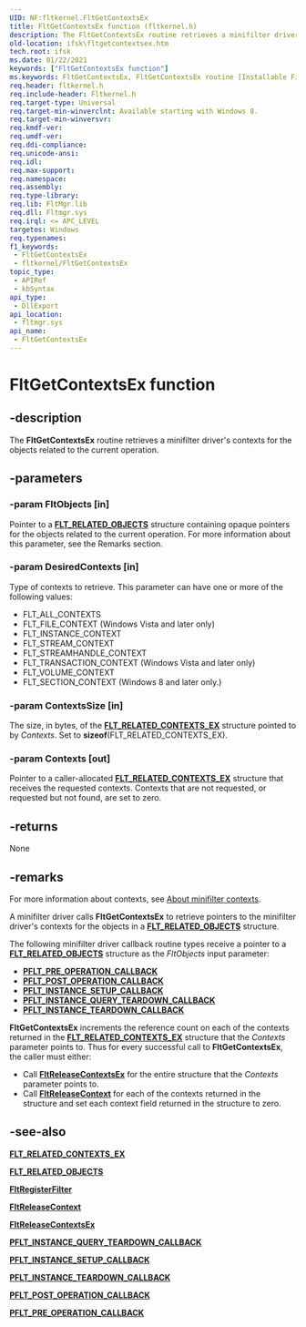 ```yaml
---
UID: NF:fltkernel.FltGetContextsEx
title: FltGetContextsEx function (fltkernel.h)
description: The FltGetContextsEx routine retrieves a minifilter driver's contexts for the objects related to the current operation.
old-location: ifsk\fltgetcontextsex.htm
tech.root: ifsk
ms.date: 01/22/2021
keywords: ["FltGetContextsEx function"]
ms.keywords: FltGetContextsEx, FltGetContextsEx routine [Installable File System Drivers], fltkernel/FltGetContextsEx, ifsk.fltgetcontextsex
req.header: fltkernel.h
req.include-header: Fltkernel.h
req.target-type: Universal
req.target-min-winverclnt: Available starting with Windows 8.
req.target-min-winversvr: 
req.kmdf-ver: 
req.umdf-ver: 
req.ddi-compliance: 
req.unicode-ansi: 
req.idl: 
req.max-support: 
req.namespace: 
req.assembly: 
req.type-library: 
req.lib: FltMgr.lib
req.dll: Fltmgr.sys
req.irql: <= APC_LEVEL
targetos: Windows
req.typenames: 
f1_keywords:
 - FltGetContextsEx
 - fltkernel/FltGetContextsEx
topic_type:
 - APIRef
 - kbSyntax
api_type:
 - DllExport
api_location:
 - fltmgr.sys
api_name:
 - FltGetContextsEx
---
```


# FltGetContextsEx function

## -description

The **FltGetContextsEx** routine retrieves a minifilter driver's contexts for the objects related to the current operation.

## -parameters

### -param FltObjects [in]

Pointer to a [**FLT_RELATED_OBJECTS**](ns-fltkernel-_flt_related_objects.md) structure containing opaque pointers for the objects related to the current operation. For more information about this parameter, see the Remarks section.

### -param DesiredContexts [in]

Type of contexts to retrieve. This parameter can have one or more of the following values:

- FLT_ALL_CONTEXTS
- FLT_FILE_CONTEXT (Windows Vista and later only)
- FLT_INSTANCE_CONTEXT
- FLT_STREAM_CONTEXT
- FLT_STREAMHANDLE_CONTEXT
- FLT_TRANSACTION_CONTEXT (Windows Vista and later only)
- FLT_VOLUME_CONTEXT
- FLT_SECTION_CONTEXT (Windows 8 and later only.)

### -param ContextsSize [in]

The size, in bytes, of the [**FLT_RELATED_CONTEXTS_EX**](ns-fltkernel-_flt_related_contexts_ex.md) structure pointed to by *Contexts*. Set to **sizeof**(FLT_RELATED_CONTEXTS_EX).

### -param Contexts [out]

Pointer to a caller-allocated [**FLT_RELATED_CONTEXTS_EX**](ns-fltkernel-_flt_related_contexts_ex.md) structure that receives the requested contexts. Contexts that are not requested, or requested but not found, are set to zero.

## -returns

None

## -remarks

For more information about contexts, see [About minifilter contexts](/windows-hardware/drivers/ifs/managing-contexts-in-a-minifilter-driver).

A minifilter driver calls **FltGetContextsEx** to retrieve pointers to the minifilter driver's contexts for the objects in a [**FLT_RELATED_OBJECTS**](ns-fltkernel-_flt_related_objects.md) structure.

The following minifilter driver callback routine types receive a pointer to a [**FLT_RELATED_OBJECTS**](ns-fltkernel-_flt_related_objects.md) structure as the *FltObjects* input parameter:

- [**PFLT_PRE_OPERATION_CALLBACK**](nc-fltkernel-pflt_pre_operation_callback.md)
- [**PFLT_POST_OPERATION_CALLBACK**](nc-fltkernel-pflt_post_operation_callback.md)
- [**PFLT_INSTANCE_SETUP_CALLBACK**](nc-fltkernel-pflt_instance_setup_callback.md)
- [**PFLT_INSTANCE_QUERY_TEARDOWN_CALLBACK**](nc-fltkernel-pflt_instance_query_teardown_callback.md)
- [**PFLT_INSTANCE_TEARDOWN_CALLBACK**](nc-fltkernel-pflt_instance_teardown_callback.md)

**FltGetContextsEx** increments the reference count on each of the contexts returned in the [**FLT_RELATED_CONTEXTS_EX**](ns-fltkernel-_flt_related_contexts_ex.md) structure that the *Contexts* parameter points to. Thus for every successful call to **FltGetContextsEx**, the caller must either:

- Call [**FltReleaseContextsEx**](nf-fltkernel-fltreleasecontextsex.md) for the entire structure that the *Contexts* parameter points to.
- Call [**FltReleaseContext**](nf-fltkernel-fltreleasecontext.md) for each of the contexts returned in the structure and set each context field returned in the structure to zero.

## -see-also

[**FLT_RELATED_CONTEXTS_EX**](ns-fltkernel-_flt_related_contexts_ex.md)

[**FLT_RELATED_OBJECTS**](ns-fltkernel-_flt_related_objects.md)

[**FltRegisterFilter**](nf-fltkernel-fltregisterfilter.md)

[**FltReleaseContext**](nf-fltkernel-fltreleasecontext.md)

[**FltReleaseContextsEx**](nf-fltkernel-fltreleasecontextsex.md)

[**PFLT_INSTANCE_QUERY_TEARDOWN_CALLBACK**](nc-fltkernel-pflt_instance_query_teardown_callback.md)

[**PFLT_INSTANCE_SETUP_CALLBACK**](nc-fltkernel-pflt_instance_setup_callback.md)

[**PFLT_INSTANCE_TEARDOWN_CALLBACK**](nc-fltkernel-pflt_instance_teardown_callback.md)

[**PFLT_POST_OPERATION_CALLBACK**](nc-fltkernel-pflt_post_operation_callback.md)

[**PFLT_PRE_OPERATION_CALLBACK**](nc-fltkernel-pflt_pre_operation_callback.md)
